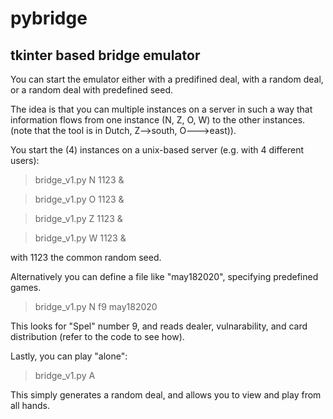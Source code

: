 # pybridge
## tkinter based bridge emulator

You can start the emulator either with a predifined deal, with a random deal, or a random deal with predefined seed. 

The idea is that you can multiple instances on a server in such a way that information flows from one instance (N, Z, O, W) to the other instances. (note that the tool is in Dutch, Z-->south, O--->east)).

You start the (4) instances on a unix-based server (e.g. with 4 different users):

> bridge_v1.py N 1123 &

> bridge_v1.py O 1123 &

> bridge_v1.py Z 1123 &

> bridge_v1.py W 1123 &

with 1123 the common random seed.

Alternatively you can define a file like "may182020", specifying predefined games.

> bridge_v1.py N f9 may182020

This looks for "Spel" number 9, and reads dealer, vulnarability, and card distribution (refer to the code to see how).

Lastly, you can play "alone":

> bridge_v1.py A 

This simply generates a random deal, and allows you to view and play from all hands.




